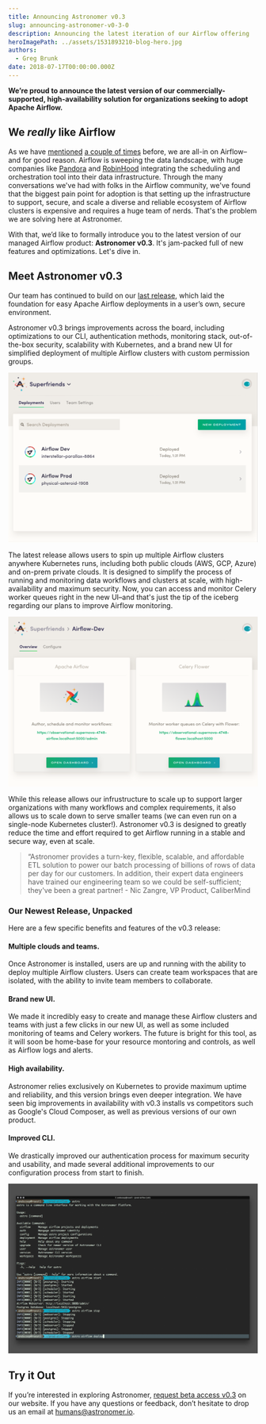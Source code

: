 ```yaml
---
title: Announcing Astronomer v0.3
slug: announcing-astronomer-v0-3-0
description: Announcing the latest iteration of our Airflow offering
heroImagePath: ../assets/1531893210-blog-hero.jpg
authors:
  - Greg Brunk
date: 2018-07-17T00:00:00.000Z
---
```


**We’re proud to announce the latest version of our commercially-supported, high-availability solution for organizations seeking to adopt Apache Airflow.**

## We *really* like Airflow
As we have [mentioned](https://www.astronomer.io/blog/astronomer-is-the-airflow-company/) [a couple of times](https://blog.midweststartups.com/picking-a-favorite-child-988a850aafe8?gi=273d352a67b7) before, we are all-in on Airflow–and for good reason. Airflow is sweeping the data landscape, with huge companies like [Pandora](https://engineering.pandora.com/apache-airflow-at-pandora-1d7a844d68ee) and [RobinHood](https://robinhood.engineering/why-robinhood-uses-airflow-aed13a9a90c8) integrating the scheduling and orchestration tool into their data infrastructure. Through the many conversations we've had with folks in the Airflow community, we've found that the biggest pain point for adoption is that setting up the infrastructure to support, secure, and scale a diverse and reliable ecosystem of Airflow clusters is expensive and requires a huge team of nerds. That's the problem we are solving here at Astronomer. 

With that, we’d like to formally introduce you to the latest version of our managed Airflow product: **Astronomer v0.3**. It's jam-packed full of new features and optimizations. Let's dive in.

## Meet Astronomer v0.3
Our team has continued to build on our [last release](https://www.astronomer.io/blog/announcing-astronomer-enterprise-edition-0-2-0/), which laid the foundation for easy Apache Airflow deployments in a user’s own, secure environment.

Astronomer v0.3 brings improvements across the board, including optimizations to our CLI, authentication methods, monitoring stack, out-of-the-box security, scalability with Kubernetes, and a brand new UI for simplified deployment of multiple Airflow clusters with custom permission groups. 

![1531895646-featurescalability.png](../assets/1531895646-featurescalability.png)

The latest release allows users to spin up multiple Airflow clusters anywhere Kubernetes runs, including both public clouds (AWS, GCP, Azure) and on-prem private clouds. It is designed to simplify the process of running and monitoring data workflows and clusters at scale, with high-availability and maximum security. Now, you can access and monitor Celery worker queues right in the new UI–and that's just the tip of the iceberg regarding our plans to improve Airflow monitoring.

![1531896701-featuredeployments.png](../assets/1531896701-featuredeployments.png)

While this release allows our infrustructure to scale up to support larger organizations with many workflows and complex requirements, it also allows us to scale down to serve smaller teams (we can even run on a single-node Kubernetes cluster!). Astronomer v0.3 is designed to greatly reduce the time and effort required to get Airflow running in a stable and secure way, even at scale.

> “Astronomer provides a turn-key, flexible, scalable, and affordable ETL solution to power our batch processing of billions of rows of data per day for our customers. In addition, their expert data engineers have trained our engineering team so we could be self-sufficient; they've been a great partner! - Nic Zangre, VP Product, CaliberMind
### Our Newest Release, Unpacked

Here are a few specific benefits and features of the v0.3 release: 

#### Multiple clouds and teams. 
Once Astronomer is installed, users are up and running with the ability to deploy multiple Airflow clusters. Users can create team workspaces that are isolated, with the ability to invite team members to collaborate.

#### Brand new UI.
We made it incredibly easy to create and manage these Airflow clusters and teams with just a few clicks in our new UI, as well as some included monitoring of teams and Celery workers. The future is bright for this tool, as it will soon be home-base for your resource montoring and controls, as well as Airflow logs and alerts.

#### High availability. 
Astronomer relies exclusively on Kubernetes to provide maximum uptime and reliability, and this version brings even deeper integration. We have seen big improvements in availability with v0.3 installs vs competitors such as Google's Cloud Composer, as well as previous versions of our own product.

#### Improved CLI.
We drastically improved our authentication process for maximum security and usability, and made several additional improvements to our configuration process from start to finish. 

![1531896597-featuredeveloper.png](../assets/1531896597-featuredeveloper.png)

## Try it Out
If you’re interested in exploring Astronomer, [request beta access v0.3](https://www.astronomer.io/#beta-request) on our website. If you have any questions or feedback, don’t hesitate to drop us an email at [humans@astronomer.io](mailto:humans@astronomer.io).
